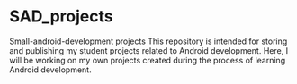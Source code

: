 # SAD_projects
Small-android-development projects
This repository is intended for storing and publishing my student projects related to Android development. Here, I will be working on my own projects created during the process of learning Android development.
